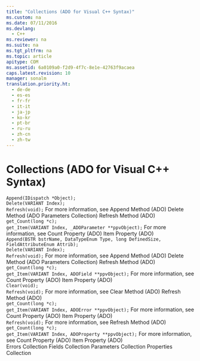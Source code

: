 ```yaml
---
title: "Collections (ADO for Visual C++ Syntax)"
ms.custom: na
ms.date: 07/11/2016
ms.devlang: 
  - C++
ms.reviewer: na
ms.suite: na
ms.tgt_pltfrm: na
ms.topic: article
apitype: COM
ms.assetid: 6a0109a0-f2d9-4f7c-8e1e-42763f9acaea
caps.latest.revision: 10
manager: sonalm
translation.priority.ht: 
  - de-de
  - es-es
  - fr-fr
  - it-it
  - ja-jp
  - ko-kr
  - pt-br
  - ru-ru
  - zh-cn
  - zh-tw
---
```

# Collections (ADO for Visual C++ Syntax)
<?xml version="1.0" encoding="utf-8"?>
<developerReferenceWithoutSyntaxDocument xmlns="http://ddue.schemas.microsoft.com/authoring/2003/5" xmlns:xlink="http://www.w3.org/1999/xlink" xmlns:xsi="http://www.w3.org/2001/XMLSchema-instance" xsi:schemaLocation="http://ddue.schemas.microsoft.com/authoring/2003/5 http://dduestorage.blob.core.windows.net/ddueschema/developer.xsd">
  <introduction />
  <section>
    <title>Parameters</title>
    <content />
    <sections>
      <section>
        <title>Methods</title>
        <content>
          <code>Append(IDispatch *Object);
Delete(VARIANT Index);
Refresh(void);</code>
          <para>For more information, see </para>
          <list class="bullet">
            <listItem>
              <para>
                <link xlink:href="f8a9bbed-ba9c-4698-945d-317ad22d2e92">Append Method (ADO)</link>
              </para>
            </listItem>
            <listItem>
              <para>
                <link xlink:href="160c575e-df63-4ade-a2d3-5fd8f72e70cc">Delete Method (ADO Parameters Collection)</link>
              </para>
            </listItem>
            <listItem>
              <para>
                <link xlink:href="089b7ca7-684f-4259-8032-5bd1ecc54426">Refresh Method (ADO)</link>
              </para>
            </listItem>
          </list>
        </content>
      </section>
      <section>
        <title>Properties</title>
        <content>
          <code>get_Count(long *c);
get_Item(VARIANT Index, _ADOParameter **ppvObject);</code>
          <para>For more information, see </para>
          <list class="bullet">
            <listItem>
              <para>
                <link xlink:href="da9ccd1f-d402-41a2-940c-45556fc5340d">Count Property (ADO)</link>
              </para>
            </listItem>
            <listItem>
              <para>
                <link xlink:href="e11484bb-c5c7-42d8-9bb8-21572125d727">Item Property (ADO)</link>
              </para>
            </listItem>
          </list>
        </content>
      </section>
    </sections>
  </section>
  <section>
    <title>Fields</title>
    <content />
    <sections>
      <section>
        <title>Methods</title>
        <content>
          <code>Append(BSTR bstrName, DataTypeEnum Type, long DefinedSize, FieldAttributeEnum Attrib);
Delete(VARIANT Index);
Refresh(void);</code>
          <para>For more information, see </para>
          <list class="bullet">
            <listItem>
              <para>
                <link xlink:href="f8a9bbed-ba9c-4698-945d-317ad22d2e92">Append Method (ADO)</link>
              </para>
            </listItem>
            <listItem>
              <para>
                <link xlink:href="160c575e-df63-4ade-a2d3-5fd8f72e70cc">Delete Method (ADO Parameters Collection)</link>
              </para>
            </listItem>
            <listItem>
              <para>
                <link xlink:href="089b7ca7-684f-4259-8032-5bd1ecc54426">Refresh Method (ADO)</link>
              </para>
            </listItem>
          </list>
        </content>
      </section>
      <section>
        <title>Properties</title>
        <content>
          <code>get_Count(long *c);
get_Item(VARIANT Index, ADOField **ppvObject);</code>
          <para>For more information, see </para>
          <list class="bullet">
            <listItem>
              <para>
                <link xlink:href="da9ccd1f-d402-41a2-940c-45556fc5340d">Count Property (ADO)</link>
              </para>
            </listItem>
            <listItem>
              <para>
                <link xlink:href="e11484bb-c5c7-42d8-9bb8-21572125d727">Item Property (ADO)</link>
              </para>
            </listItem>
          </list>
        </content>
      </section>
    </sections>
  </section>
  <section>
    <title>Errors</title>
    <content />
    <sections>
      <section>
        <title>Methods</title>
        <content>
          <code>Clear(void);
Refresh(void);</code>
          <para>For more information, see </para>
          <list class="bullet">
            <listItem>
              <para>
                <link xlink:href="0a61ba7a-20b8-426a-91a0-9040e7c5a98a">Clear Method (ADO)</link>
              </para>
            </listItem>
            <listItem>
              <para>
                <link xlink:href="089b7ca7-684f-4259-8032-5bd1ecc54426">Refresh Method (ADO)</link>
              </para>
            </listItem>
          </list>
        </content>
      </section>
      <section>
        <title>Properties</title>
        <content>
          <code>get_Count(long *c);
get_Item(VARIANT Index, ADOError **ppvObject);</code>
          <para>For more information, see </para>
          <list class="bullet">
            <listItem>
              <para>
                <link xlink:href="da9ccd1f-d402-41a2-940c-45556fc5340d">Count Property (ADO)</link>
              </para>
            </listItem>
            <listItem>
              <para>
                <link xlink:href="e11484bb-c5c7-42d8-9bb8-21572125d727">Item Property (ADO)</link>
              </para>
            </listItem>
          </list>
        </content>
      </section>
    </sections>
  </section>
  <section>
    <title>Properties</title>
    <content />
    <sections>
      <section>
        <title>Methods</title>
        <content>
          <code>Refresh(void);</code>
          <para>For more information, see </para>
          <list class="bullet">
            <listItem>
              <para>
                <link xlink:href="089b7ca7-684f-4259-8032-5bd1ecc54426">Refresh Method (ADO)</link>
              </para>
            </listItem>
          </list>
        </content>
      </section>
      <section>
        <title>Properties</title>
        <content>
          <code>get_Count(long *c);
get_Item(VARIANT Index, ADOProperty **ppvObject);</code>
          <para>For more information, see </para>
          <list class="bullet">
            <listItem>
              <para>
                <link xlink:href="da9ccd1f-d402-41a2-940c-45556fc5340d">Count Property (ADO)</link>
              </para>
            </listItem>
            <listItem>
              <para>
                <link xlink:href="e11484bb-c5c7-42d8-9bb8-21572125d727">Item Property (ADO)</link>
              </para>
            </listItem>
          </list>
        </content>
      </section>
    </sections>
  </section>
  <relatedTopics>
<link xlink:href="290819e1-7b39-4e1e-a93b-801257138b00">Errors Collection</link>
<link xlink:href="7c371474-b88f-4730-afa5-44163a0488d5">Fields Collection</link>
<link xlink:href="497cae10-3913-422a-9753-dcbb0a639b1b">Parameters Collection</link>
<link xlink:href="1d539aa8-ce0d-4418-ab03-8d0a3c1e9d82">Properties Collection</link>
</relatedTopics>
</developerReferenceWithoutSyntaxDocument>